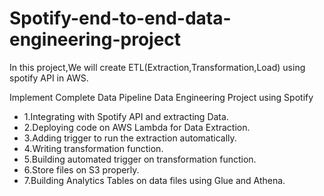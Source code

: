 # Spotify-end-to-end-data-engineering-project
In this project,We will create ETL(Extraction,Transformation,Load) using spotify API in AWS.


Implement Complete Data Pipeline Data Engineering Project using Spotify

  * 1.Integrating with Spotify API and extracting Data.
  * 2.Deploying code on AWS Lambda for Data Extraction.	
  * 3.Adding trigger to run the extraction automatically.
  * 4.Writing transformation function.
  * 5.Building automated trigger on transformation function.
  * 6.Store files on S3 properly.
  * 7.Building Analytics Tables on data files using Glue and Athena.
